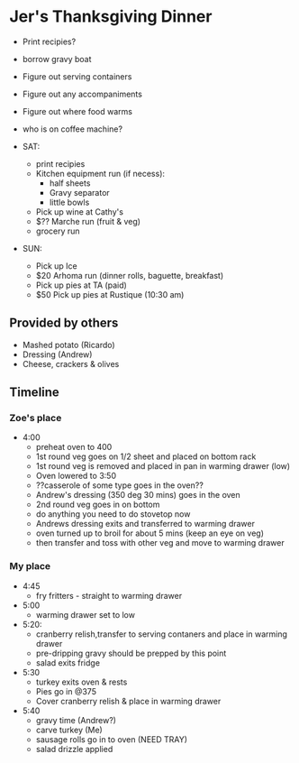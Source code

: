 # Jer's Thanksgiving Dinner

- Print recipies?
- borrow gravy boat
- Figure out serving containers
- Figure out any accompaniments
- Figure out where food warms
- who is on coffee machine?

- SAT:
  - print recipies
  - Kitchen equipment run (if necess):
    - half sheets
    - Gravy separator
    - little bowls
  - Pick up wine at Cathy's
  - $?? Marche run (fruit & veg)
  - grocery run

- SUN:
  - Pick up Ice
  - $20 Arhoma run (dinner rolls, baguette, breakfast)
  - Pick up pies at TA (paid)
  - $50 Pick up pies at Rustique (10:30 am)

## Provided by others

- Mashed potato (Ricardo)
- Dressing (Andrew)
- Cheese, crackers & olives

## Timeline

### Zoe's place

- 4:00
  - preheat oven to 400
  - 1st round veg goes on 1/2 sheet and placed on bottom rack
  - 1st round veg is removed and placed in pan in warming drawer (low)
  - Oven lowered to 3:50
  - ??casserole of some type goes in the oven??
  - Andrew's dressing (350 deg 30 mins) goes in the oven
  - 2nd round veg goes in on bottom
  - do anything you need to do stovetop now
  - Andrews dressing exits and transferred to warming drawer
  - oven turned up to broil for about 5 mins (keep an eye on veg)
  - then transfer and toss with other veg and move to warming drawer

### My place

- 4:45
  - fry fritters - straight to warming drawer
- 5:00
  - warming drawer set to low
- 5:20:
  - cranberry relish,transfer to serving contaners and place in warming drawer
  - pre-dripping gravy should be prepped by this point
  - salad exits fridge
- 5:30
  - turkey exits oven & rests
  - Pies go in @375
  - Cover cranberry relish & place in warming drawer
- 5:40
  - gravy time (Andrew?)
  - carve turkey (Me)
  - sausage rolls go in to oven (NEED TRAY)
  - salad drizzle applied
  